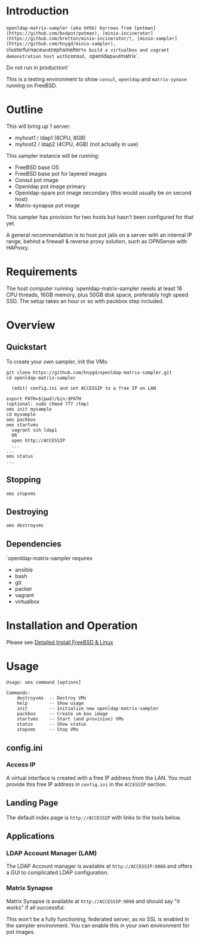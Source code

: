 # Introduction
`openldap-matrix-sampler (aka `oms`) borrows from [potman](https://github.com/bsdpot/potman), [minio-incinerator](https://github.com/bretton/minio-incinerator/), [minio-sampler](https://github.com/hnygd/minio-sampler), `clusterfurnace` and `cephsmelter` to build a virtualbox and vagrant demonstration host with `consul`, `openldap` and `matrix`.

Do not run in production! 

This is a testing environment to show `consul`, `openldap` and `matrix-synase` running on FreeBSD.

# Outline
This will bring up 1 server:
* myhost1 / ldap1 (8CPU, 8GB)
* myhost2 / ldap2 (4CPU, 4GB) (not actually in use)

This sampler instance will be running:
* FreeBSD base OS
* FreeBSD base pot for layered images
* Consul pot image
* Openldap pot image primary
* Openldap-spare pot image secondary (this would usually be on second host)
* Matrix-synapse pot image

This sampler has provision for two hosts but hasn't been configured for that yet.

A general recommendation is to host pot jails on a server with an internal IP range, behind a firewall & reverse proxy solution, such as OPNSense with HAProxy.

# Requirements
The host computer running `openldap-matrix-sampler needs at least 16 CPU threads, 16GB memory, plus 50GB disk space, preferably high speed SSD. The setup takes an hour or so with packbox step included.

# Overview

## Quickstart
To create your own sampler, init the VMs:

    git clone https://github.com/hnygd/openldap-matrix-sampler.git
    cd openldap-matrix-sampler

      (edit) config.ini and set ACCESSIP to a free IP on LAN

    export PATH=$(pwd)/bin:$PATH
    (optional: sudo chmod 777 /tmp)
    oms init mysample
    cd mysample
    oms packbox
    oms startvms
      vagrant ssh ldap1
      OR
      open http://ACCESSIP
      ...
    ...
    oms status
    ...

## Stopping

    oms stopvms

## Destroying

    oms destroyvms

## Dependencies

`openldap-matrix-sampler requires
- ansible
- bash
- git
- packer
- vagrant
- virtualbox

# Installation and Operation

Please see [Detailed Install FreeBSD & Linux](DETAILED-INSTALL.md)

# Usage

    Usage: oms command [options]

    Commands:
        destroyvms  -- Destroy VMs
        help        -- Show usage
        init        -- Initialize new openldap-matrix-sampler
        packbox     -- Create vm box image
        startvms    -- Start (and provision) VMs
        status      -- Show status
        stopvms     -- Stop VMs

## config.ini

### Access IP

A virtual interface is created with a free IP address from the LAN. You must provide this free IP address in `config.ini` in the `ACCESSIP` section.

## Landing Page

The default index page is `http://ACCESSIP` with links to the tools below.

## Applications

### LDAP Account Manager (LAM)

The LDAP Account manager is available at `http://ACCESSIP:8080` and offers a GUI to complicated LDAP configuration.

### Matrix Synapse

Matrix Synapse is available at `http://ACCESSIP:9090` and should say "it works" if all successful. 

This won't be a fully functioning, federated server, as no SSL is enabled in the sampler environment. You can enable this in your own environment for pot images.
